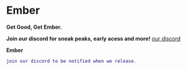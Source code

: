 # Ember
**Get Good, Get Ember.**

**Join our discord for sneak peaks, early acess and more!**
[our discord](https://discord.gg/4SyEVJvxAE)

**Ember**
```lua
join our discord to be notified when we release.
